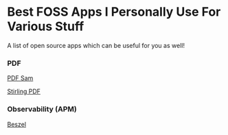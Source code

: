 # Best FOSS Apps I Personally Use For Various Stuff
A list of open source apps which can be useful for you as well!

### PDF

[PDF Sam](https://github.com/torakiki/pdfsam)

[Stirling PDF](https://github.com/Stirling-Tools/Stirling-PDF)

### Observability (APM)

[Beszel](https://github.com/henrygd/beszel)

